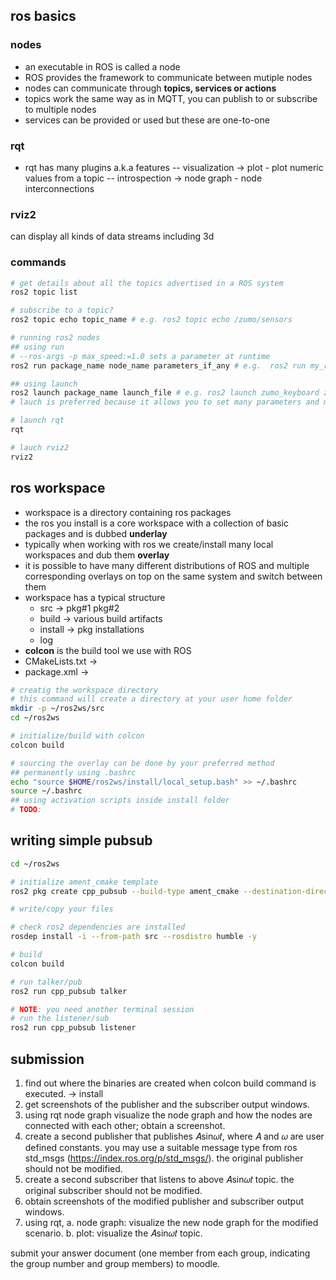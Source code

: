## ros basics

### nodes

- an executable in ROS is called a node
- ROS provides the framework to communicate between mutiple nodes
- nodes can communicate through **topics, services or actions**
- topics work the same way as in MQTT, you can publish to or subscribe to multiple nodes
- services can be provided or used but these are one-to-one

### rqt

- rqt has many plugins a.k.a features
  -- visualization -> plot - plot numeric values from a topic
  -- introspection -> node graph - node interconnections

### rviz2

can display all kinds of data streams including 3d

### commands

```sh
# get details about all the topics advertised in a ROS system
ros2 topic list

# subscribe to a topic?
ros2 topic echo topic_name # e.g. ros2 topic echo /zumo/sensors

# running ros2 nodes
## using run
# --ros-args -p max_speed:=1.0 sets a parameter at runtime
ros2 run package_name node_name parameters_if_any # e.g.  ros2 run my_robot_pkg robot_node --ros-args -p max_speed:=1.0

## using launch
ros2 launch package_name launch_file # e.g. ros2 launch zumo_keyboard zumo_keyboard_no_calib.launch
# lauch is preferred because it allows you to set many parameters and many nodes with a script

# launch rqt
rqt

# lauch rviz2
rviz2
```

## ros workspace

- workspace is a directory containing ros packages
- the ros you install is a core workspace with a collection of basic packages and is dubbed **underlay**
- typically when working with ros we create/install many local workspaces and dub them **overlay**
- it is possible to have many different distributions of ROS and multiple corresponding overlays on top on the same system and switch between them
- workspace has a typical structure
  - src -> pkg#1 pkg#2
  - build -> various build artifacts
  - install -> pkg installations
  - log
- **colcon** is the build tool we use with ROS
- CMakeLists.txt ->
- package.xml ->

```sh
# creatig the workspace directory
# this command will create a directory at your user home folder
mkdir -p ~/ros2ws/src
cd ~/ros2ws

# initialize/build with colcon
colcon build

# sourcing the overlay can be done by your preferred method
## permanently using .bashrc
echo "source $HOME/ros2ws/install/local_setup.bash" >> ~/.bashrc
source ~/.bashrc
## using activation scripts inside install folder
# TODO:

```

## writing simple pubsub

```sh
cd ~/ros2ws

# initialize ament_cmake template
ros2 pkg create cpp_pubsub --build-type ament_cmake --destination-directory src

# write/copy your files

# check ros2 dependencies are installed
rosdep install -i --from-path src --rosdistro humble -y

# build
colcon build

# run talker/pub
ros2 run cpp_pubsub talker

# NOTE: you need another terminal session
# run the listener/sub
ros2 run cpp_pubsub listener
```

## submission

1. find out where the binaries are created when colcon build command is executed. -> install
2. get screenshots of the publisher and the subscriber output windows.
3. using rqt node graph visualize the node graph and how the nodes are connected with each other; obtain a screenshot.
4. create a second publisher that publishes 𝐴sin𝜔𝑡, where 𝐴 and 𝜔 are user defined constants.
   you may use a suitable message type from ros std_msgs (https://index.ros.org/p/std_msgs/). the original publisher should not be modified.
5. create a second subscriber that listens to above 𝐴sin𝜔𝑡 topic. the original subscriber should not be modified.
6. obtain screenshots of the modified publisher and subscriber output windows.
7. using rqt,
   a. node graph: visualize the new node graph for the modified scenario.
   b. plot: visualize the 𝐴sin𝜔𝑡 topic.

submit your answer document (one member from each group, indicating the group number and group members) to moodle.
